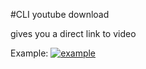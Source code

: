 #CLI youtube download

gives you a direct link to video 

Example:
[![example](https://i.imgur.com/ebyrctf.png "example")](https://i.imgur.com/ebyrctf.png "example")
